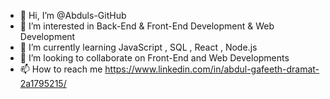 - 👋 Hi, I’m @Abduls-GitHub
- 👀 I’m interested in Back-End & Front-End Development & Web Development
- 🌱 I’m currently learning JavaScript , SQL , React , Node.js
- 💞️ I’m looking to collaborate on Front-End and Web Developments
- 📫 How to reach me https://www.linkedin.com/in/abdul-gafeeth-dramat-2a1795215/

<!---
Abduls-GitHub/Abduls-GitHub is a ✨ special ✨ repository because its `README.md` (this file) appears on your GitHub profile.
You can click the Preview link to take a look at your changes.
--->

